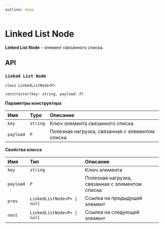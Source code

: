 ```yaml
---
outline: deep
---
```


# Linked List Node

**Linked List Node** - элемент связанного списка.

## API

### `Linked List Node`

`class LinkedListNode<P>`

`constructor(key: string, payload: P)`

**Параметры конструктора**

| Имя	       | Type	    | Описание	                                          |
|:-----------|:---------|:---------------------------------------------------|
| `key`	     | `string` | 	  Ключ элемента связанного списка                 |
| `payload`	 | `P`      | 	  Полезная нагрузка, связанная с элементом списка |

**Свойства класса**

| Имя            | Тип                                          | Описание                                        |
|:---------------|:---------------------------------------------|:------------------------------------------------|
| `key`          | `string`                                     | Ключ элемента                                   | 
| `payload`      | `P`                                          | Полезная нагрузка, связанная с элементом списка | 
| `prev`         | `LinkedListNode<P> \| null`                  | Ссылка на предыдущий элемент                    | 
| `next`         | `LinkedListNode<P> \| null` | Ссылка на следующий элемент                     | 
